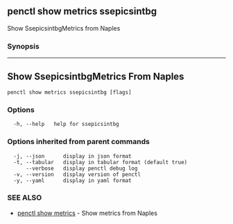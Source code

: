 ## penctl show metrics ssepicsintbg

Show SsepicsintbgMetrics from Naples

### Synopsis



---------------------------------
 Show SsepicsintbgMetrics From Naples 
---------------------------------


```
penctl show metrics ssepicsintbg [flags]
```

### Options

```
  -h, --help   help for ssepicsintbg
```

### Options inherited from parent commands

```
  -j, --json      display in json format
  -t, --tabular   display in tabular format (default true)
      --verbose   display penctl debug log
  -v, --version   display version of penctl
  -y, --yaml      display in yaml format
```

### SEE ALSO
* [penctl show metrics](penctl_show_metrics.md)	 - Show metrics from Naples

